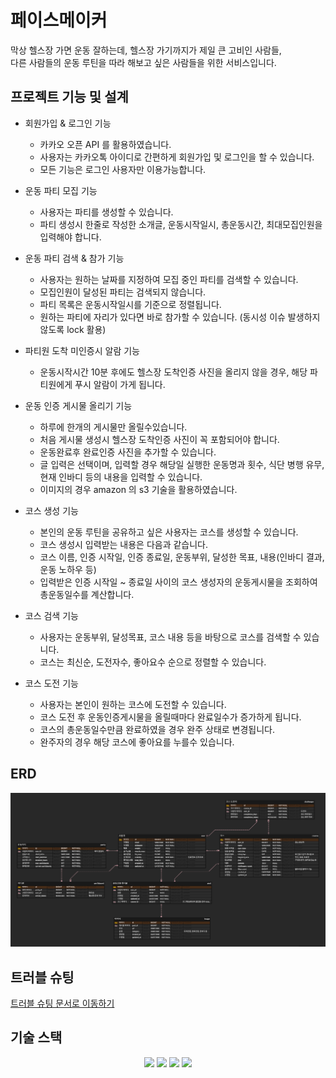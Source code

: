 # 페이스메이커

막상 헬스장 가면 운동 잘하는데, 헬스장 가기까지가 제일 큰 고비인 사람들,  
다른 사람들의 운동 루틴을 따라 해보고 싶은 사람들을 위한 서비스입니다.

## 프로젝트 기능 및 설계

- 회원가입 & 로그인 기능
    - 카카오 오픈 API 를 활용하였습니다.
    - 사용자는 카카오톡 아이디로 간편하게 회원가입 및 로그인을 할 수 있습니다.
    - 모든 기능은 로그인 사용자만 이용가능합니다.

- 운동 파티 모집 기능
    - 사용자는 파티를 생성할 수 있습니다.
    - 파티 생성시 한줄로 작성한 소개글, 운동시작일시, 총운동시간, 최대모집인원을 입력해야 합니다.

- 운동 파티 검색 & 참가 기능
    - 사용자는 원하는 날짜를 지정하여 모집 중인 파티를 검색할 수 있습니다.
    - 모집인원이 달성된 파티는 검색되지 않습니다.
    - 파티 목록은 운동시작일시를 기준으로 정렬됩니다.
    - 원하는 파티에 자리가 있다면 바로 참가할 수 있습니다. (동시성 이슈 발생하지 않도록 lock 활용)

- 파티원 도착 미인증시 알람 기능
    - 운동시작시간 10분 후에도 헬스장 도착인증 사진을 올리지 않을 경우, 해당 파티원에게 푸시 알람이 가게 됩니다.

- 운동 인증 게시물 올리기 기능
    - 하루에 한개의 게시물만 올릴수있습니다.
    - 처음 게시물 생성시 헬스장 도착인증 사진이 꼭 포함되어야 합니다.
    - 운동완료후 완료인증 사진을 추가할 수 있습니다.
    - 글 입력은 선택이며, 입력할 경우 해당일 실행한 운동명과 횟수, 식단 병행 유무, 현재 인바디 등의 내용을 입력할 수 있습니다.
    - 이미지의 경우 amazon 의 s3 기술을 활용하였습니다.

- 코스 생성 기능
    - 본인의 운동 루틴을 공유하고 싶은 사용자는 코스를 생성할 수 있습니다.
    - 코스 생성시 입력받는 내용은 다음과 같습니다.
    - 코스 이름, 인증 시작일, 인증 종료일, 운동부위, 달성한 목표, 내용(인바디 결과, 운동 노하우 등)
    - 입력받은 인증 시작일 ~ 종료일 사이의 코스 생성자의 운동게시물을 조회하여 총운동일수를 계산합니다.

- 코스 검색 기능
    - 사용자는 운동부위, 달성목표, 코스 내용 등을 바탕으로 코스를 검색할 수 있습니다.
    - 코스는 최신순, 도전자수, 좋아요수 순으로 정렬할 수 있습니다.

- 코스 도전 기능
    - 사용자는 본인이 원하는 코스에 도전할 수 있습니다.
    - 코스 도전 후 운동인증게시물을 올릴때마다 완료일수가 증가하게 됩니다.
    - 코스의 총운동일수만큼 완료하였을 경우 완주 상태로 변경됩니다.
    - 완주자의 경우 해당 코스에 좋아요를 누를수 있습니다.

## ERD

![ERD](doc/img/ERD.PNG)

## 트러블 슈팅

[트러블 슈팅 문서로 이동하기](doc/TROUBLE_SHOOTING.md)

## 기술 스택

<div align="center">
  <img src="https://img.shields.io/badge/java-007396?style=for-the-badge&logo=java&logoColor=white"> 
  <img src="https://img.shields.io/badge/spring-6DB33F?style=for-the-badge&logo=spring&logoColor=white"> 
  <img src="https://img.shields.io/badge/mysql-4479A1?style=for-the-badge&logo=mysql&logoColor=white"> 
  <img src="https://img.shields.io/badge/git-F05032?style=for-the-badge&logo=git&logoColor=white">
</div>
